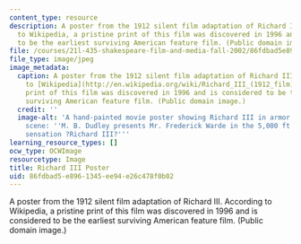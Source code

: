 ```yaml
---
content_type: resource
description: A poster from the 1912 silent film adaptation of Richard III. According
  to Wikipedia, a pristine print of this film was discovered in 1996 and is considered
  to be the earliest surviving American feature film. (Public domain image.)
file: /courses/21l-435-shakespeare-film-and-media-fall-2002/86fdbad5e8961345ee94e26c478f0b02_21l-435f02.jpg
file_type: image/jpeg
image_metadata:
  caption: A poster from the 1912 silent film adaptation of Richard III. According
    to [Wikipedia](http://en.wikipedia.org/wiki/Richard_III_(1912_film)), a pristine
    print of this film was discovered in 1996 and is considered to be the earliest
    surviving American feature film. (Public domain image.)
  credit: ''
  image-alt: 'A hand-painted movie poster showing Richard III in armor in a battle
    scene: ''M. B. Dudley presents Mr. Frederick Warde in the 5,000 ft. photoplay
    sensation ?Richard III?'''
learning_resource_types: []
ocw_type: OCWImage
resourcetype: Image
title: Richard III Poster
uid: 86fdbad5-e896-1345-ee94-e26c478f0b02
---
```

A poster from the 1912 silent film adaptation of Richard III. According to Wikipedia, a pristine print of this film was discovered in 1996 and is considered to be the earliest surviving American feature film. (Public domain image.)


